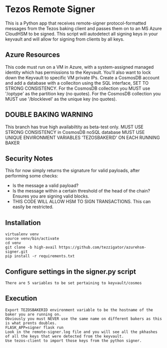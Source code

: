 # Tezos Remote Signer
This is a Python app that receives remote-signer protocol-formatted messages from the Tezos baking client and passes them on to an MS Azure CloudHSM to be signed.  This script will autodetect all signing keys in your keyvault and will allow for signing from clients by all keys.

## Azure Resources
This code must run on a VM in Azure, with a system-assigned managed identity which has permissions to the Keyvault.
You'll also want to lock down the Keyvault to specific VM private IPs.
Create a CosmosDB account and add a database with a colleciton using the SQL interface, SET TO STRONG CONSISTENCY.
For the CosmosDB collection you MUST use '/optype' as the partition key (no quotes).
For the CosmosDB collection you MUST use '/blocklevel' as the unique key (no quotes).

## DOUBLE BAKING WARNING
This branch has true high availabiltity as beta-test only.
MUST USE STRONG CONSISTENCY in CosmosDB noSQL database
MUST USE UNIQUE ENVIRONMENT VARIABLES 'TEZOSBAKERID' ON EACH RUNNING BAKER

## Security Notes
This for now simply returns the signature for valid payloads, after performing some checks:
* Is the message a valid payload?
* Is the message within a certain threshold of the head of the chain? Ensures you are signing valid blocks.
* THIS CODE WILL ALLOW HSM TO SIGN TRANSACTIONS.  This can easily be restricted.


## Installation
```
virtualenv venv
source venv/bin/activate
cd venv
git clone -b high-avail https://github.com/tezzigator/azurehsm-signer.git
pip install -r requirements.txt
```

## Configure settings in the signer.py script
```
There are 5 variables to be set pertaining to keyvault/cosmos
```


## Execution
```
Export TEZOSBAKERID environment variable to be the hostname of the baker you are running on.
Obviously you must NEVER use the same name on different bakers as this is what prents doubles.
FLASK_APP=signer flask run
Look in the remote-signer.log file and you will see all the pkhashes of all the keys that were detected from the keyvault.
Use tezos-client to import those keys from the python signer.
```
